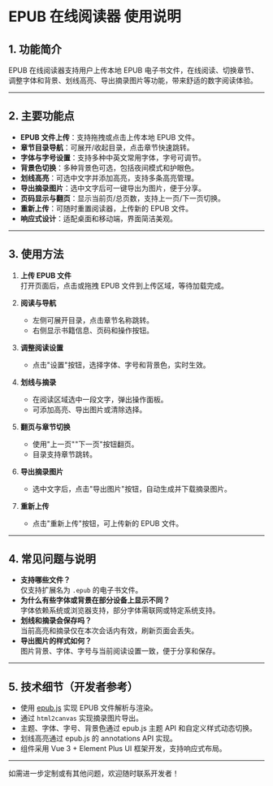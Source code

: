 # EPUB 在线阅读器 使用说明

## 1. 功能简介

EPUB 在线阅读器支持用户上传本地 EPUB 电子书文件，在线阅读、切换章节、调整字体和背景、划线高亮、导出摘录图片等功能，带来舒适的数字阅读体验。

---

## 2. 主要功能点

- **EPUB 文件上传**：支持拖拽或点击上传本地 EPUB 文件。
- **章节目录导航**：可展开/收起目录，点击章节快速跳转。
- **字体与字号设置**：支持多种中英文常用字体，字号可调节。
- **背景色切换**：多种背景色可选，包括夜间模式和护眼色。
- **划线高亮**：可选中文字并添加高亮，支持多条高亮管理。
- **导出摘录图片**：选中文字后可一键导出为图片，便于分享。
- **页码显示与翻页**：显示当前页/总页数，支持上一页/下一页切换。
- **重新上传**：可随时重置阅读器，上传新的 EPUB 文件。
- **响应式设计**：适配桌面和移动端，界面简洁美观。

---

## 3. 使用方法

1. **上传 EPUB 文件**  
   打开页面后，点击或拖拽 EPUB 文件到上传区域，等待加载完成。

2. **阅读与导航**  
   - 左侧可展开目录，点击章节名称跳转。
   - 右侧显示书籍信息、页码和操作按钮。

3. **调整阅读设置**  
   - 点击"设置"按钮，选择字体、字号和背景色，实时生效。

4. **划线与摘录**  
   - 在阅读区域选中一段文字，弹出操作面板。
   - 可添加高亮、导出图片或清除选择。

5. **翻页与章节切换**  
   - 使用"上一页""下一页"按钮翻页。
   - 目录支持章节跳转。

6. **导出摘录图片**  
   - 选中文字后，点击"导出图片"按钮，自动生成并下载摘录图片。

7. **重新上传**  
   - 点击"重新上传"按钮，可上传新的 EPUB 文件。

---

## 4. 常见问题与说明

- **支持哪些文件？**  
  仅支持扩展名为 `.epub` 的电子书文件。
- **为什么有些字体或背景在部分设备上显示不同？**  
  字体依赖系统或浏览器支持，部分字体需联网或特定系统支持。
- **划线和摘录会保存吗？**  
  当前高亮和摘录仅在本次会话内有效，刷新页面会丢失。
- **导出图片的样式如何？**  
  图片背景、字体、字号与当前阅读设置一致，便于分享和保存。

---

## 5. 技术细节（开发者参考）

- 使用 [epub.js](https://github.com/futurepress/epub.js/) 实现 EPUB 文件解析与渲染。
- 通过 `html2canvas` 实现摘录图片导出。
- 主题、字体、字号、背景色通过 epub.js 主题 API 和自定义样式动态切换。
- 划线高亮通过 epub.js 的 annotations API 实现。
- 组件采用 Vue 3 + Element Plus UI 框架开发，支持响应式布局。

---

如需进一步定制或有其他问题，欢迎随时联系开发者！ 